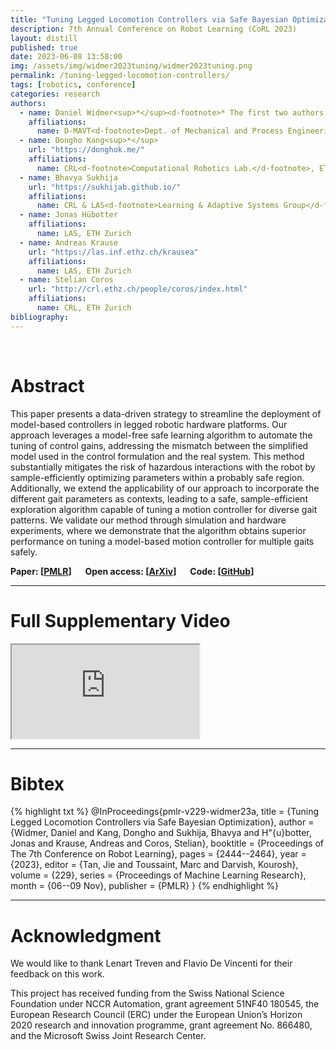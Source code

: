```yaml
---
title: "Tuning Legged Locomotion Controllers via Safe Bayesian Optimization"
description: 7th Annual Conference on Robot Learning (CoRL 2023)
layout: distill
published: true
date: 2023-06-08 13:58:00
img: /assets/img/widmer2023tuning/widmer2023tuning.png
permalink: /tuning-legged-locomotion-controllers/
tags: [robotics, conference]
categories: research
authors:
  - name: Daniel Widmer<sup>*</sup><d-footnote>* The first two authors contributed equally.</d-footnote>
    affiliations:
      name: D-MAVT<d-footnote>Dept. of Mechanical and Process Engineering</d-footnote>, ETH Zurich
  - name: Dongho Kang<sup>*</sup>
    url: "https://donghok.me/"
    affiliations:
      name: CRL<d-footnote>Computational Robotics Lab.</d-footnote>, ETH Zurich
  - name: Bhavya Sukhija
    url: "https://sukhijab.github.io/"
    affiliations:
      name: CRL & LAS<d-footnote>Learning & Adaptive Systems Group</d-footnote>, ETH Zurich
  - name: Jonas Hübotter
    affiliations:
      name: LAS, ETH Zurich
  - name: Andreas Krause
    url: "https://las.inf.ethz.ch/krausea"
    affiliations:
      name: LAS, ETH Zurich
  - name: Stelian Coros
    url: "http://crl.ethz.ch/people/coros/index.html"
    affiliations:
      name: CRL, ETH Zurich
bibliography:
---
```


<div class="row">
  <div class="col-sm mt-3 mt-md-0">
      <img class="img-fluid" src="{{ '/assets/img/widmer2023tuning/widmer2023tuning.png' | relative_url }}" alt="" title="teaser"/>
  </div>
</div>

<br> 

# Abstract

This paper presents a data-driven strategy to streamline the deployment of model-based controllers in legged robotic hardware platforms. 
Our approach leverages a model-free safe learning algorithm to automate the tuning of control gains, addressing the mismatch between the simplified model used in the control formulation and the real system.
This method substantially mitigates the risk of hazardous interactions with the robot by sample-efficiently optimizing parameters within a probably safe region.
Additionally, we extend the applicability of our approach to incorporate the different gait parameters as contexts, leading to a safe, sample-efficient exploration algorithm capable of tuning a motion controller for diverse gait patterns.
We validate our method through simulation and hardware experiments, where we demonstrate that the algorithm obtains superior performance on tuning a model-based motion controller for multiple gaits safely.

**Paper: [<a href="">PMLR</a>]** &emsp; **Open access: [<a href="https://arxiv.org/abs/2306.07092">ArXiv</a>]** &emsp; **Code: [<a href="https://github.com/lasgroup/gosafeopt">GitHub</a>]**

-----

# Full Supplementary Video

<div class="embed-responsive embed-responsive-16by9">
  <iframe class="embed-responsive-item" src="https://www.youtube.com/embed/zVm7IkYofbg" allowfullscreen></iframe>
</div>  

-----

# Bibtex

{% highlight txt %}
@InProceedings{pmlr-v229-widmer23a,
  title = {Tuning Legged Locomotion Controllers via Safe Bayesian Optimization},
  author = {Widmer, Daniel and Kang, Dongho and Sukhija, Bhavya and H\"{u}botter, Jonas and Krause, Andreas and Coros, Stelian},
  booktitle = {Proceedings of The 7th Conference on Robot Learning},
  pages = {2444--2464},
  year = {2023},
  editor = {Tan, Jie and Toussaint, Marc and Darvish, Kourosh},
  volume = {229},
  series = {Proceedings of Machine Learning Research},
  month = {06--09 Nov},
  publisher = {PMLR}
}
{% endhighlight %}

-----

# Acknowledgment

We would like to thank Lenart Treven and Flavio De Vincenti for their feedback on this work. 

This project has received funding from the Swiss National Science Foundation under NCCR Automation, grant agreement 51NF40 180545, the European Research Council (ERC) under the European Union’s Horizon 2020 research and innovation programme, grant agreement No. 866480, and the Microsoft Swiss Joint Research Center.